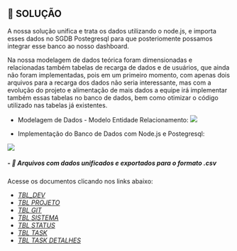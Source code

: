 ## 💬 SOLUÇÃO
A nossa solução unifica e trata os dados utilizando o node.js, e importa esses dados no SGDB Postegresql para que posteriomente possamos integrar esse banco ao nosso dashboard.

Na nossa modelagem de dados teórica foram dimensionadas e relacionadas também tabelas de recarga de dados e de usuários, que ainda não foram implementadas, pois em um primeiro momento, com apenas dois arquivos para a recarga dos dados não seria interessante, mas com a evolução do projeto e alimentação de mais dados a equipe irá implementar também essas tabelas no banco de dados, bem como otimizar o código utilizado nas tabelas já existentes. 

* Modelagem de Dados - Modelo Entidade Relacionamento:
![](https://github.com/vinicius-hso/api-fatec-2s-gswatcher/blob/Sprint-1/Modelagem%20de%20Dados/modelo_logico_relacional_gswatcher.jpeg)

* Implementação do Banco de Dados com Node.js e Postegresql:

![](https://github.com/vinicius-hso/api-fatec-2s-gswatcher/blob/Sprint-1/Modelagem%20de%20Dados/modelagem_dados.gif)


#####  - 📂 Arquivos com dados unificados e exportados para o formato .csv
Acesse os documentos clicando nos links abaixo:

* [_TBL_DEV_](https://github.com/vinicius-hso/api-fatec-2s-gswatcher/blob/main/Modelagem%20de%20Dados/CODIGO/CSV_export/tbl_dev.csv)
* [_TBL PROJETO_](https://github.com/vinicius-hso/api-fatec-2s-gswatcher/blob/main/Modelagem%20de%20Dados/CODIGO/CSV_export/tbl_projeto.csv)
* [_TBL GIT_](https://github.com/vinicius-hso/api-fatec-2s-gswatcher/blob/main/Modelagem%20de%20Dados/CODIGO/CSV_export/tbl_git.csv)
* [_TBL SISTEMA_](https://github.com/vinicius-hso/api-fatec-2s-gswatcher/blob/main/Modelagem%20de%20Dados/CODIGO/CSV_export/tbl_sistema.csv)
* [_TBL STATUS_](https://github.com/vinicius-hso/api-fatec-2s-gswatcher/blob/main/Modelagem%20de%20Dados/CODIGO/CSV_export/tbl_status.csv)
* [_TBL TASK_](https://github.com/vinicius-hso/api-fatec-2s-gswatcher/blob/main/Modelagem%20de%20Dados/CODIGO/CSV_export/tbl_task.csv)
* [_TBL TASK DETALHES_](https://github.com/vinicius-hso/api-fatec-2s-gswatcher/blob/main/Modelagem%20de%20Dados/CODIGO/CSV_export/tbl_task_detalhes.csv)

